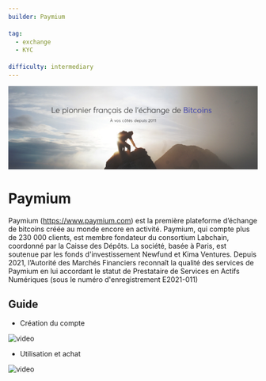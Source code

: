 ```yaml
---
builder: Paymium

tag:
  - exchange
  - KYC

difficulty: intermediary
---
```

![cover](assets\cover.jpeg)

# Paymium


Paymium (https://www.paymium.com) est la première plateforme d’échange de bitcoins créée au monde encore en activité. Paymium, qui compte plus de 230 000 clients, est membre fondateur du consortium Labchain, coordonné par la Caisse des Dépôts. La société, basée à Paris, est soutenue par les fonds d'investissement Newfund et Kima Ventures. Depuis 2021, l’Autorité des Marchés Financiers reconnaît la qualité des services de Paymium en lui accordant le statut de Prestataire de Services en Actifs Numériques (sous le numéro d'enregistrement E2021-011)

## Guide 

* Création du compte

![video](https://youtu.be/fioQ7BvmFtI)

* Utilisation et achat

![video](https://youtu.be/JVizZzRmJf8)